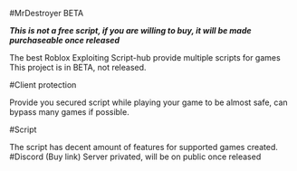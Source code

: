 #MrDestroyer BETA

***This is not a free script, if you are willing to buy, it will be made purchaseable once released***

The best Roblox Exploiting Script-hub provide multiple scripts for games
This project is in BETA, not released.

#Client protection

Provide you secured script while playing your game to be almost safe, can bypass many games if possible.

#Script

The script has decent amount of features for supported games created.
#Discord (Buy link)
Server privated, will be on public once released
